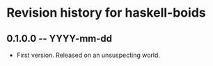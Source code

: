 # Revision history for haskell-boids

## 0.1.0.0 -- YYYY-mm-dd

* First version. Released on an unsuspecting world.
